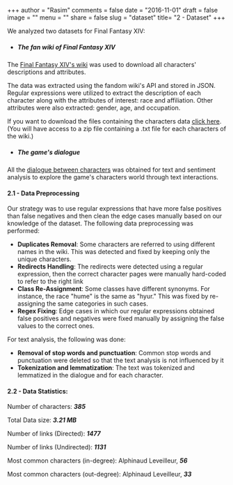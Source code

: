 +++
author = "Rasim"
comments = false
date = "2016-11-01"
draft = false
image = ""
menu = ""
share = false
slug = "dataset"
title= "2 - Dataset"
+++

We analyzed two datasets for Final Fantasy XIV:

- ##### The fan wiki of Final Fantasy XIV

The [Final Fantasy XIV's wiki](https://finalfantasy.fandom.com/wiki/Final_Fantasy_XIV_characters) was used to download all characters' descriptions and attributes.

The data was extracted using the fandom wiki's API and stored in JSON. Regular expressions were utilized to extract the description of each character along with the attributes of interest: race and affiliation. Other attributes were also extracted: gender, age, and occupation.

If you want to download the files containing the characters data [click here](https://github.com/Rasim-Deniz/final-fantasy-14-source/tree/master/datasets/project/files/ff14_chars_json.zip). (You will have access to a zip file containing a .txt file for each characters of the wiki.)

- ##### The game's dialogue

All the [dialogue between characters](https://docs.google.com/document/d/1wlFBfhu7wjHlMEVSEZgEHpaaJIQBhrmh-RIdWYGMJZM/edit) was obtained for text and sentiment analysis to explore the game's characters world through text interactions.

#### 2.1 - Data Preprocessing

Our strategy was to use regular expressions that have more false positives than false negatives and then clean the edge cases manually based on our knowledge of the dataset. The following data preprocessing was performed:

- **Duplicates Removal**: Some characters are referred to using different names in the wiki. This was detected and fixed by keeping only the unique characters.
- **Redirects Handling**: The redirects were detected using a regular expression, then the correct character pages were manually hard-coded to refer to the right link
- **Class Re-Assignment**: Some classes have different synonyms. For instance, the race "hume" is the same as "hyur." This was fixed by re-assigning the same categories in such cases.
- **Regex Fixing**: Edge cases in which our regular expressions obtained false positives and negatives were fixed manually by assigning the false values to the correct ones.

For text analysis, the following was done:

- **Removal of stop words and punctuation**: Common stop words and punctuation were deleted so that the text analysis is not influenced by it
- **Tokenization and lemmatization**: The text was tokenized and lemmatized in the dialogue and for each character.

#### 2.2 - Data Statistics:

Number of characters: _**385**_

Total Data size: _**3.21 MB**_

Number of links (Directed): _**1477**_

Number of links (Undirected): _**1131**_

Most common characters (in-degree): Alphinaud Leveilleur, _**56**_

Most common characters (out-degree): Alphinaud Leveilleur, _**33**_
